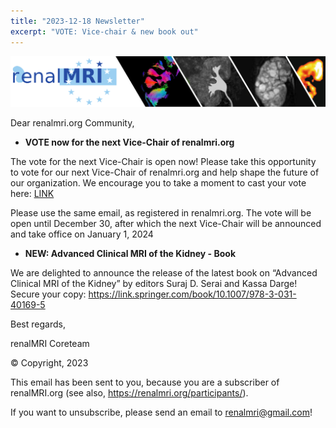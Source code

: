 ```yaml
---
title: "2023-12-18 Newsletter"
excerpt: "VOTE: Vice-chair & new book out"
---
```


![image-center](/assets/images/newsletter_renalMRI.png)

Dear renalmri.org Community,

- **VOTE now for the next Vice-Chair of renalmri.org**

The vote for the next Vice-Chair is open now! Please take this opportunity to vote for our next Vice-Chair of renalmri.org and help shape the future of our organization. 
We encourage you to take a moment to cast your vote here: [LINK](https://docs.google.com/forms/d/e/1FAIpQLScN1LpvMIN2ii9b4VSGmux78Hly7miCCWOyMzSN013_ATnyPA/viewform?usp=sharing)

Please use the same email, as registered in renalmri.org. The vote will be open until December 30, after which the next Vice-Chair will be announced and take office on January 1, 2024

- **NEW: Advanced Clinical MRI of the Kidney - Book**

We are delighted to announce the release of the latest book on “Advanced Clinical MRI of the Kidney” by editors Suraj D. Serai and Kassa Darge! 
Secure your copy: https://link.springer.com/book/10.1007/978-3-031-40169-5




Best regards,

renalMRI Coreteam


© Copyright, 2023

This email has been sent to you, because you are a subscriber of renalMRI.org (see also, https://renalmri.org/participants/).

If you want to unsubscribe, please send an email to renalmri@gmail.com!
